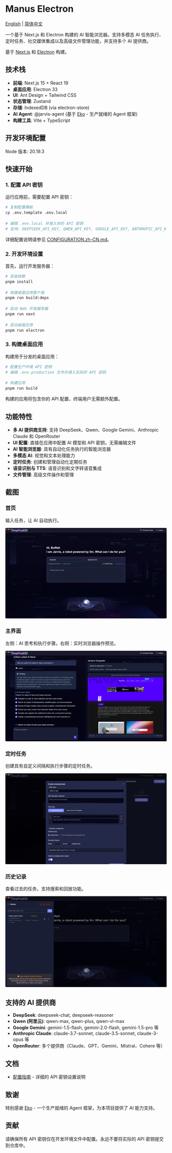 # Manus Electron

[English](./README.md) | [简体中文](./README.zh-CN.md)

一个基于 Next.js 和 Electron 构建的 AI 智能浏览器。支持多模态 AI 任务执行、定时任务、社交媒体集成以及高级文件管理功能，并支持多个 AI 提供商。

基于 [Next.js](https://nextjs.org) 和 [Electron](https://electronjs.org) 构建。

## 技术栈

- **前端**: Next.js 15 + React 19
- **桌面应用**: Electron 33
- **UI**: Ant Design + Tailwind CSS
- **状态管理**: Zustand
- **存储**: IndexedDB (via electron-store)
- **AI Agent**: @jarvis-agent (基于 [Eko](https://github.com/FellouAI/eko) - 生产就绪的 Agent 框架)
- **构建工具**: Vite + TypeScript

## 开发环境配置
Node 版本: 20.19.3

## 快速开始

### 1. 配置 API 密钥

运行应用前，需要配置 API 密钥：

```bash
# 复制配置模板
cp .env.template .env.local

# 编辑 .env.local 并填入你的 API 密钥
# 支持: DEEPSEEK_API_KEY, QWEN_API_KEY, GOOGLE_API_KEY, ANTHROPIC_API_KEY, OPENROUTER_API_KEY
```

详细配置说明请参见 [CONFIGURATION.zh-CN.md](./docs/CONFIGURATION.zh-CN.md)。

### 2. 开发环境设置

首先，运行开发服务器：

```bash
# 安装依赖
pnpm install

# 构建桌面应用客户端
pnpm run build:deps

# 启动 Web 开发服务器
pnpm run next

# 启动桌面应用
pnpm run electron
```

### 3. 构建桌面应用

构建用于分发的桌面应用：

```bash
# 配置生产环境 API 密钥
# 编辑 .env.production 文件并填入实际的 API 密钥

# 构建应用
pnpm run build
```

构建的应用将包含你的 API 配置，终端用户无需额外配置。

## 功能特性

- **多 AI 提供商支持**: 支持 DeepSeek、Qwen、Google Gemini、Anthropic Claude 和 OpenRouter
- **UI 配置**: 直接在应用中配置 AI 模型和 API 密钥，无需编辑文件
- **AI 智能浏览器**: 具有自动化任务执行的智能浏览器
- **多模态 AI**: 视觉和文本处理能力
- **定时任务**: 创建和管理自动化定期任务
- **语音识别与 TTS**: 语音识别和文字转语音集成
- **文件管理**: 高级文件操作和管理

## 截图

### 首页
输入任务，让 AI 自动执行。

![首页](./docs/shotscreen/home.png)

### 主界面
左侧：AI 思考和执行步骤。右侧：实时浏览器操作预览。

![主界面](./docs/shotscreen/main.png)

### 定时任务
创建具有自定义间隔和执行步骤的定时任务。

![定时任务](./docs/shotscreen/schedule.png)

### 历史记录
查看过去的任务，支持搜索和回放功能。

![历史记录](./docs/shotscreen/history.png)

## 支持的 AI 提供商

- **DeepSeek**: deepseek-chat, deepseek-reasoner
- **Qwen (阿里云)**: qwen-max, qwen-plus, qwen-vl-max
- **Google Gemini**: gemini-1.5-flash, gemini-2.0-flash, gemini-1.5-pro 等
- **Anthropic Claude**: claude-3.7-sonnet, claude-3.5-sonnet, claude-3-opus 等
- **OpenRouter**: 多个提供商（Claude、GPT、Gemini、Mistral、Cohere 等）

## 文档

- [配置指南](./docs/CONFIGURATION.zh-CN.md) - 详细的 API 密钥设置说明

## 致谢

特别感谢 [Eko](https://github.com/FellouAI/eko) - 一个生产就绪的 Agent 框架，为本项目提供了 AI 能力支持。

## 贡献

请确保所有 API 密钥仅在开发环境文件中配置。永远不要将实际的 API 密钥提交到仓库中。
